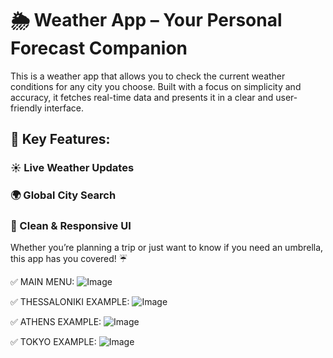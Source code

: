 # 🌦️ Weather App – Your Personal Forecast Companion
This is a weather app that allows you to check the current weather conditions for any city you choose. Built with a focus on simplicity and accuracy, it fetches real-time data and presents it in a clear and user-friendly interface.

## 🔹 Key Features:
### ☀ Live Weather Updates
### 🌍 Global City Search
### 🎨 Clean & Responsive UI

Whether you’re planning a trip or just want to know if you need an umbrella, this app has you covered! ☔

✅ MAIN MENU:
![Image](https://github.com/user-attachments/assets/b610f315-26af-4995-a2af-caae6da15c33)

✅ THESSALONIKI EXAMPLE:
![Image](https://github.com/user-attachments/assets/c7bafb75-0b44-4e38-8cc4-09b4ffa64264)

✅ ATHENS EXAMPLE:
![Image](https://github.com/user-attachments/assets/3409dc76-1a76-4c50-83f8-840ea6b45e4a)

✅ TOKYO EXAMPLE:
![Image](https://github.com/user-attachments/assets/0fad1616-ce7e-4812-8109-89e0d2c1b6d9)
